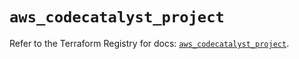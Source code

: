 # `aws_codecatalyst_project`

Refer to the Terraform Registry for docs: [`aws_codecatalyst_project`](https://registry.terraform.io/providers/hashicorp/aws/5.33.0/docs/resources/codecatalyst_project).
